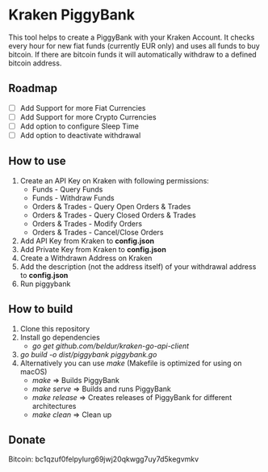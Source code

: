 # Kraken PiggyBank
This tool helps to create a PiggyBank with your Kraken Account. It checks every hour for new fiat funds (currently EUR only) and uses all funds to buy bitcoin. If there are bitcoin funds it will automatically withdraw to a defined bitcoin address.
## Roadmap
- [ ] Add Support for more Fiat Currencies
- [ ] Add Support for more Crypto Currencies
- [ ] Add option to configure Sleep Time
- [ ] Add option to deactivate withdrawal
## How to use
1. Create an API Key on Kraken with following permissions:
    - Funds - Query Funds
    - Funds - Withdraw Funds
    - Orders & Trades - Query Open Orders & Trades
    - Orders & Trades - Query Closed Orders & Trades
    - Orders & Trades - Modify Orders
    - Orders & Trades - Cancel/Close Orders
2. Add API Key from Kraken to **config.json**
3. Add Private Key from Kraken to **config.json**
4. Create a Withdrawn Address on Kraken
5. Add the description (not the address itself) of your withdrawal address to **config.json**
6. Run piggybank

## How to build

1. Clone this repository
2. Install go dependencies
    - _go get github.com/beldur/kraken-go-api-client_
3. _go build -o dist/piggybank piggybank.go_
4. Alternatively you can use _make_ (Makefile is optimized for using on macOS)
    - _make_ => Builds PiggyBank
    - _make serve_ => Builds and runs PiggyBank
    - _make release_ => Creates releases of PiggyBank for different architectures
    - _make clean_ => Clean up

## Donate
Bitcoin: bc1qzuf0felpylurg69jwj20qkwgg7uy7d5kegvmkv